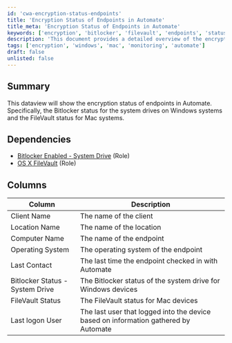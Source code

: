 ```yaml
---
id: 'cwa-encryption-status-endpoints'
title: 'Encryption Status of Endpoints in Automate'
title_meta: 'Encryption Status of Endpoints in Automate'
keywords: ['encryption', 'bitlocker', 'filevault', 'endpoints', 'status', 'automate']
description: 'This document provides a detailed overview of the encryption status of endpoints in ConnectWise Automate, focusing on Bitlocker for Windows systems and FileVault for Mac systems. It includes dependencies, columns, and descriptions relevant to monitoring encryption status.'
tags: ['encryption', 'windows', 'mac', 'monitoring', 'automate']
draft: false
unlisted: false
---
```

## Summary

This dataview will show the encryption status of endpoints in Automate. Specifically, the Bitlocker status for the system drives on Windows systems and the FileVault status for Mac systems.

## Dependencies

- [Bitlocker Enabled - System Drive](https://proval.itglue.com/DOC-5078775-7920473) (Role)
- [OS X FileVault](https://proval.itglue.com/DOC-5078775-8012797) (Role)

## Columns

| Column                           | Description                                                                                     |
|----------------------------------|-------------------------------------------------------------------------------------------------|
| Client Name                      | The name of the client                                                                          |
| Location Name                    | The name of the location                                                                        |
| Computer Name                    | The name of the endpoint                                                                        |
| Operating System                 | The operating system of the endpoint                                                            |
| Last Contact                     | The last time the endpoint checked in with Automate                                             |
| Bitlocker Status - System Drive  | The Bitlocker status of the system drive for Windows devices                                    |
| FileVault Status                 | The FileVault status for Mac devices                                                             |
| Last logon User                  | The last user that logged into the device based on information gathered by Automate             |



